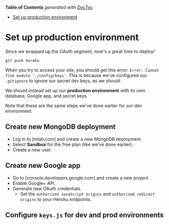 <!-- START doctoc generated TOC please keep comment here to allow auto update -->
<!-- DON'T EDIT THIS SECTION, INSTEAD RE-RUN doctoc TO UPDATE -->
**Table of Contents**  *generated with [DocToc](https://github.com/thlorenz/doctoc)*

- [Set up production environment](#set-up-production-environment)

<!-- END doctoc generated TOC please keep comment here to allow auto update -->

# Set up production environment 
Since we wrapped up the OAuth segment, now's a great time to deploy! 

```
git push heroku 
```

When you try to access your site, you should get this error: `Error: Cannot find module './config/keys'`. This is because we've configured our `.gitignore` to ignore our secret dev keys, *as we should*. 

We should instead set up our **production environment** with its own database, Google app, and secret keys. 

Note that these are the same steps we've done earlier for our dev environment.

## Create new MongoDB deployment 
- Log in to [mlab.com] and create a new MongoDB deployment. 
- Select **Sandbox** for the free plan (like we've done earlier). 
- Create a new user.

## Create new Google app
- Go to [console.developers.google.com] and create a new project.
- Enable Google+ API.
- Generate new OAuth credentials.
	- Set the `authorized JavaScript origins` and `authorized redirect origins` to your Heroku endpoints.

## Configure `keys.js` for dev and prod environments